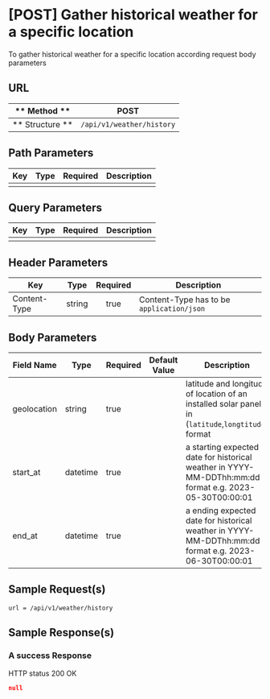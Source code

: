 # [POST] Gather historical weather for a specific location

To gather historical weather for a specific location according request body parameters

## URL

| ** Method **    | POST                      | 
| --------------- | ------------------------- | 
| ** Structure ** | `/api/v1/weather/history` |


## Path Parameters

| Key       | Type      | Required     | Description                     |
| --------- | :-------: | :----------: | ------------------------------- |
|           |           |              |                                 |


## Query Parameters

| Key                | Type      | Required  | Description                   |
| ------------------ | :-------: | :-------: | ----------------------------- |
|                    |           |           |                               |


## Header Parameters

| Key                 | Type       | Required  | Description                                 |
| ------------------- | :--------: | :-------: | ------------------------------------------- |
| Content-Type        | string     | true      | Content-Type has to be `application/json`   |


## Body Parameters

| Field Name      | Type     | Required | Default Value   |  Description                                                                                           |
| --------------- | -------- | -------- | --------------- | ------------------------------------------------------------------------------------------------------ |
| geolocation     | string   | true     |                 | latitude and longitude of location of an installed solar panel in (`latitude`,`longtitude`) format     |
| start_at        | datetime | true     |                 | a starting expected date for historical weather in YYYY-MM-DDThh:mm:dd format e.g. 2023-05-30T00:00:01 |
| end_at          | datetime | true     |                 | a ending expected date for historical weather in YYYY-MM-DDThh:mm:dd format e.g. 2023-06-30T00:00:01   |


## Sample Request(s) 
```
url = /api/v1/weather/history
```

## Sample Response(s)
### A success Response
HTTP status 200 OK
```json
null
```
